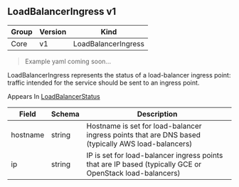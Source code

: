 ## LoadBalancerIngress v1

Group        | Version     | Kind
------------ | ---------- | -----------
Core | v1 | LoadBalancerIngress

> Example yaml coming soon...



LoadBalancerIngress represents the status of a load-balancer ingress point: traffic intended for the service should be sent to an ingress point.

<aside class="notice">
Appears In  <a href="#loadbalancerstatus-v1">LoadBalancerStatus</a> </aside>

Field        | Schema     | Description
------------ | ---------- | -----------
hostname | string | Hostname is set for load-balancer ingress points that are DNS based (typically AWS load-balancers)
ip | string | IP is set for load-balancer ingress points that are IP based (typically GCE or OpenStack load-balancers)

